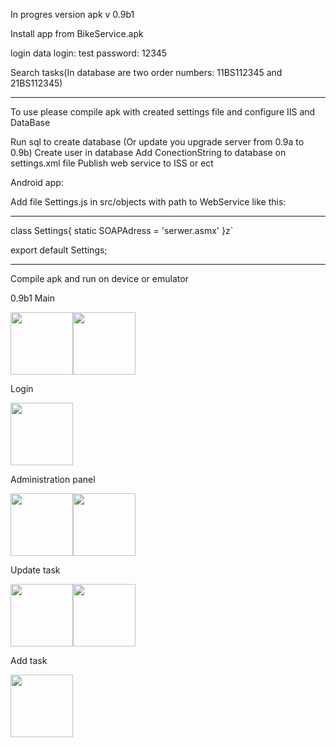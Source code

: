 In progres version apk v 0.9b1

Install app from BikeService.apk

login data
login: test
password: 12345

Search tasks(In database are two order numbers: 11BS112345 and 21BS112345)


____________________________________________________________________________________
To use please compile apk with created settings file and configure IIS and DataBase


Run sql to create database (Or update you upgrade server from 0.9a to 0.9b)
Create user in database
Add ConectionString to database on settings.xml file
Publish web service to ISS or ect


Android app:

Add file Settings.js in src/objects with path to WebService like this:
______________________________________
class Settings{
    static SOAPAdress = 'serwer.asmx'
}z`

export default Settings;
_______________________________________

Compile apk and run on device or emulator

0.9b1
Main

<img src="https://user-images.githubusercontent.com/47826375/202868309-54d9a319-cf5e-4820-bb3f-720f82eb5ab3.jpg" width="100"><img src="https://user-images.githubusercontent.com/47826375/202870025-63d24a41-28f3-4d3f-a3b9-3e73ce3912cf.jpg" width="100">

Login 

<img src="https://user-images.githubusercontent.com/47826375/202868312-e45c481c-8593-4d0d-bef1-2d1e8f22f714.jpg" width="100">

Administration panel

<img src="https://user-images.githubusercontent.com/47826375/216843390-88495e78-c85a-4a92-8f5c-ac1c689e74ae.jpg" width="100"><img src="https://user-images.githubusercontent.com/47826375/216843378-682236e4-6e0b-4298-8fd9-47979f0c4b98.jpg" width="100">

Update task 

<img src="https://user-images.githubusercontent.com/47826375/202868316-79d59045-7ab1-414d-b140-01f6ebfc571f.jpg" width="100"><img src="https://user-images.githubusercontent.com/47826375/202868317-c3a039ec-f84e-4fa4-8ee1-7e56547d57a0.jpg" width="100">

Add task 

<img src="https://user-images.githubusercontent.com/47826375/202868319-eddc329d-5636-4c34-ac08-d0946f8c7ee7.jpg" width="100">
